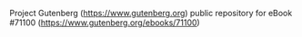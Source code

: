 Project Gutenberg (https://www.gutenberg.org) public repository for
eBook #71100 (https://www.gutenberg.org/ebooks/71100)
